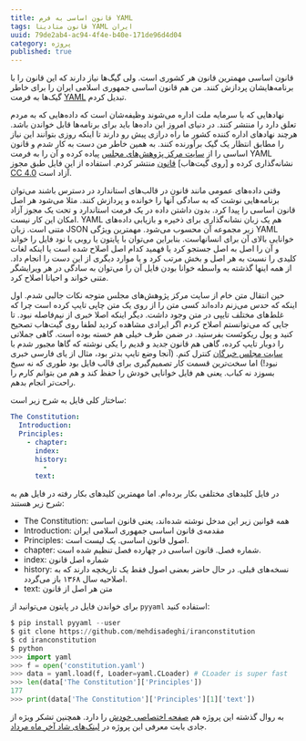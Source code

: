 ```yaml
---
title: قانون اساسی به فرم YAML
tags: قانون متادیتا YAML ایران
uuid: 79de2ab4-ac94-4f4e-b40e-171de96d4d04
category: پروژه
published: true
---
```

قانون اساسی مهمترین قانون هر کشوری است. ولی گیگ‌ها نیاز دارند که این قانون را با برنامه‌هایشان پردازش کنند. من هم قانون اساسی جمهوری اسلامی ایران را برای خاطر گیک‌ها به فرمت [YAML][یمل] تبدیل کردم.

نهادهایی که با سرمایه ملت اداره می‌شوند وظیفه‌شان است که داده‌هایی که به مردم تعلق دارد را منتشر کنند. در دنیای امروز این داده‌ها باید برای برنامه‌ها قابل خواندن باشد. هرچند نهادهای اداره کننده کشور ما راه درازی پیش رو دارند تا اینکه روزی بتوانند این نیاز را مطابق انتظار یک گیک برآورنده کنند. به همین خاطر من دست به کار شدم و قانون اساسی را از [سایت مرکز پژوهش‌های مجلس][پژوهش] پیاده کرده و آن را به فرمت YAML نشانه‌گذاری کرده و [روی گیت‌هاب] [قانون] منتشر کردم. استفاده از این فایل طبق مجوز [CC 4.0][سی‌سی] آزاد است.

[یمل]: http://yaml.org/
[پژوهش]: http://rc.majlis.ir/fa/content/iran_constitution
[قانون]: https://github.com/mehdisadeghi/iranconstitution/blob/master/constitution.yaml
[سی‌سی]: http://creativecommons.org/licenses/by/4.0/

وقتی داده‌های عمومی مانند قانون در قالب‌های استاندارد در دسترس باشند می‌توان برنامه‌هایی نوشت که به سادگی آنها را خوانده و پردازش کنند. مثلا می‌شود هر اصل قانون اساسی را پیدا کرد. بدون داشتن داده در یک فرمت استاندارد و تحت یک مجوز آزاد امکان این کار نیست. YAML هم یک زبان نشانه‌گذاری برای ذخیره و بازیابی داده‌های متنی است. زبان JSON زیر مجموعه آن محسوب می‌شود. مهمترین ویژگی YAML خوانایی بالای آن برای انسانهاست. بنابراین می‌توان با پایتون یا روبی یا نود فایل را خواند و آن را اصل به اصل جستجو کرد یا فهمید کدام اصل اصلاح شده است یا اینکه لغات کلیدی را نسبت به هر اصل و بخش مرتب کرد و یا موارد دیگری از این دست را انجام داد. از همه اینها گذشته به واسطه خوانا بودن فایل آن را می‌توان به سادگی در هر ویرایشگر متنی خواند و احیانا اصلاح کرد.

حین انتقال متن خام از سایت مرکز پژوهش‌های مجلس متوجه نکات جالبی شدم. اول اینکه که حدس می‌زنم داده‌اند کسی متن را از روی یک متن چاپی تایپ کرده است چرا که غلط‌های مختلف تایپی در متن وجود داشت. دیگر اینکه اصلا خبری از نیم‌فاصله نبود.  تا جایی که می‌توانستم اصلاح کردم اگر ایرادی مشاهده کردید لطفا روی گیت‌هاب تصحیح کنید و پول ریکوئست بفرستید. در ضمن طرف خیلی هم خسته بوده است. گاهی جملاتی را دوبار تایپ کرده، گاهی هم قانون جدید و قدیم را یکی نوشته که گاها مجبور شدم با [سایت مجلس خبرگان][خبرگان] کنترل کنم. (آنجا وضع تایپ بدتر بود، مثال از یای فارسی خبری نبود!) اما سخت‌ترین قسمت کار تصمیم‌گیری برای قالب فایل بود طوری که نه سیخ بسوزد نه کباب. یعنی هم فایل خوانایی خودش را حفظ کند و هم من بتوانم کارم را راحت‌تر انجام بدهم.

[خبرگان]: http://www.shora-gc.ir/Portal/Home/ShowPage.aspx?Object=News&ID=346db5f5-6205-4ec0-a619-f6d7d57be193&LayoutID=df97d031-b451-4421-819a-5012d4705435&CategoryID=ff0668dd-649c-4d53-a9ba-23ec1caed3be

ساختار کلی فایل به شرح زیر است:

~~~yaml
The Constitution:
  Introduction:
  Principles:
    - chapter:
      index:
      history:
        -
      text:
~~~
در فایل کلیدهای مختلفی بکار برده‌ام. اما مهمترین کلیدهای بکار رفته در فایل هم به شرح زیر هستند:

* The Constitution: همه قوانین زیر این مدخل نوشته شده‌اند، یعنی قانون اساسی
* Introduction: مقدمه‌ی قانون اساسی جمهوری اسلامی ایران
* Principles: اصول قانون اساسی. یک لیست است.
* chapter: شماره فصل. قانون اساسی در چهارده فصل تنظیم شده است.
* index: شماره اصل قانون
* history: نسخه‌های قبلی. در حال حاضر بعضی اصول فقط یک تاریخچه دارند که به اصلاحیه سال ۱۳۶۸ باز می‌گردد.
* text: متن هر اصل از قانون


برای خواندن فایل در پایتون می‌توانید از `pyyaml` استفاده کنید:

~~~python
$ pip install pyyaml --user
$ git clone https://github.com/mehdisadeghi/iranconstitution
$ cd iranconstitution
$ python
>>> import yaml
>>> f = open('constitution.yaml')
>>> data = yaml.load(f, Loader=yaml.CLoader) # CLoader is super fast
>>> len(data['The Constitution']['Principles'])
177
>>> print(data['The Constitution']['Principles'][1]['text'])
~~~

به روال گذشته این پروژه هم [صفحه اختصاصی خودش][صاپ] را دارد. همچنین تشکر ویژه از ‏جادی بابت معرفی این پروژه در [لینک‌های شاد آخر ماه مرداد][لشام].

[صاپ]: projects/iranconstitution
[لشام]: http://jadi.net/2016/08/mondays-mordad-95/


